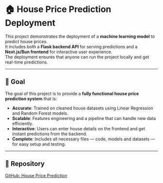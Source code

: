 # 🏠 House Price Prediction Deployment

This project demonstrates the deployment of a **machine learning model** to predict house prices.  
It includes both a **Flask backend API** for serving predictions and a **Next.js/Bun frontend** for interactive user experience.  
The deployment ensures that anyone can run the project locally and get real-time predictions.

---

## 🎯 Goal

The goal of this project is to provide a **fully functional house price prediction system** that is:  
- **Accurate**: Trained on cleaned house datasets using Linear Regression and Random Forest models.  
- **Scalable**: Features engineering and a pipeline that can handle new data efficiently.  
- **Interactive**: Users can enter house details on the frontend and get instant predictions from the backend.  
- **Complete**: Includes all necessary files — code, models and datasets — for easy setup and testing.  



---

## 🔗 Repository

[GitHub: House Price Prediction](https://github.com/khadracajeb/house_price_prediction)
